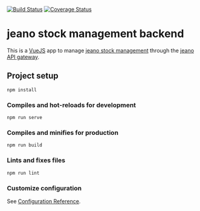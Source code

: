
[![Build Status](
https://github.com/jeano/backend/workflows/pipline/badge.svg?branch=master)](
https://github.com/jeano/backend/actions?query=branch%3Amaster)
[![Coverage Status](
https://coveralls.io/repos/github/jeano/backend/badge.svg?branch=master)](
https://coveralls.io/github/jeano/backend?branch=master)


# jeano stock management backend

This is a [VueJS](https://vuejs.org) app to manage
[jeano stock management](https://github.com/jeano/stock) through
the [jeano API gateway](https://github.com/jeano/api-gateway).

## Project setup
```
npm install
```

### Compiles and hot-reloads for development
```
npm run serve
```

### Compiles and minifies for production
```
npm run build
```

### Lints and fixes files
```
npm run lint
```

### Customize configuration
See [Configuration Reference](https://cli.vuejs.org/config/).

